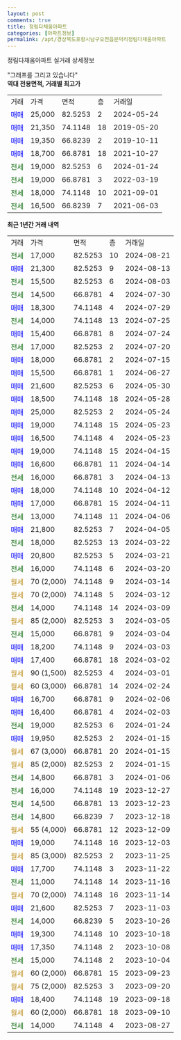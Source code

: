 ```yaml
---
layout: post
comments: true
title: 정림다채움아파트
categories: [아파트정보]
permalink: /apt/경상북도포항시남구오천읍문덕리정림다채움아파트
---
```


정림다채움아파트 실거래 상세정보

<script type="text/javascript">
  google.charts.load('current', {'packages':['line', 'corechart']});
  google.charts.setOnLoadCallback(drawChart);

  function drawChart() {
    var data = new google.visualization.DataTable();
    data.addColumn('date', '거래일');
    data.addColumn('number', "매매");
    data.addColumn('number', "전세");
    data.addColumn('number', "전매");

    data.addRows([[new Date(Date.parse("2024-08-21")), null, 17000, null], [new Date(Date.parse("2024-08-13")), 21300, null, null], [new Date(Date.parse("2024-08-03")), null, 15500, null], [new Date(Date.parse("2024-07-30")), null, 14500, null], [new Date(Date.parse("2024-07-29")), 18300, null, null], [new Date(Date.parse("2024-07-25")), null, 14000, null], [new Date(Date.parse("2024-07-24")), 15400, null, null], [new Date(Date.parse("2024-07-20")), null, 17000, null], [new Date(Date.parse("2024-07-15")), 18000, null, null], [new Date(Date.parse("2024-06-27")), 15500, null, null], [new Date(Date.parse("2024-05-30")), 21600, null, null], [new Date(Date.parse("2024-05-28")), 18500, null, null], [new Date(Date.parse("2024-05-24")), 25000, null, null], [new Date(Date.parse("2024-05-23")), 19000, null, null], [new Date(Date.parse("2024-05-23")), 16500, null, null], [new Date(Date.parse("2024-04-15")), 19000, null, null], [new Date(Date.parse("2024-04-14")), 16600, null, null], [new Date(Date.parse("2024-04-13")), null, 16000, null], [new Date(Date.parse("2024-04-12")), 18000, null, null], [new Date(Date.parse("2024-04-11")), 17000, null, null], [new Date(Date.parse("2024-04-06")), null, 13000, null], [new Date(Date.parse("2024-04-05")), 21800, null, null], [new Date(Date.parse("2024-03-22")), null, 18000, null], [new Date(Date.parse("2024-03-21")), 20800, null, null], [new Date(Date.parse("2024-03-20")), null, 16000, null], [new Date(Date.parse("2024-03-14")), null, null, null], [new Date(Date.parse("2024-03-12")), null, null, null], [new Date(Date.parse("2024-03-09")), null, 14000, null], [new Date(Date.parse("2024-03-05")), null, null, null], [new Date(Date.parse("2024-03-04")), null, 15000, null], [new Date(Date.parse("2024-03-03")), 18200, null, null], [new Date(Date.parse("2024-03-02")), 17400, null, null], [new Date(Date.parse("2024-03-01")), null, null, null], [new Date(Date.parse("2024-02-24")), null, null, null], [new Date(Date.parse("2024-02-06")), 16700, null, null], [new Date(Date.parse("2024-02-03")), 16400, null, null], [new Date(Date.parse("2024-01-24")), null, 19000, null], [new Date(Date.parse("2024-01-15")), 19950, null, null], [new Date(Date.parse("2024-01-15")), null, null, null], [new Date(Date.parse("2024-01-15")), null, null, null], [new Date(Date.parse("2024-01-06")), null, 14800, null], [new Date(Date.parse("2023-12-27")), null, 16000, null], [new Date(Date.parse("2023-12-23")), null, 14500, null], [new Date(Date.parse("2023-12-18")), null, 14800, null], [new Date(Date.parse("2023-12-09")), null, null, null], [new Date(Date.parse("2023-12-03")), 19000, null, null], [new Date(Date.parse("2023-11-25")), null, null, null], [new Date(Date.parse("2023-11-22")), 17700, null, null], [new Date(Date.parse("2023-11-16")), null, 11000, null], [new Date(Date.parse("2023-11-14")), null, null, null], [new Date(Date.parse("2023-11-03")), 21600, null, null], [new Date(Date.parse("2023-10-26")), null, 14000, null], [new Date(Date.parse("2023-10-18")), 19300, null, null], [new Date(Date.parse("2023-10-08")), 17350, null, null], [new Date(Date.parse("2023-10-04")), null, 15000, null], [new Date(Date.parse("2023-09-23")), null, null, null], [new Date(Date.parse("2023-09-20")), null, null, null], [new Date(Date.parse("2023-09-18")), 18400, null, null], [new Date(Date.parse("2023-09-10")), null, null, null], [new Date(Date.parse("2023-08-27")), null, 14000, null]]);

    var options = {
      hAxis: {
        format: 'yyyy/MM/dd'
      },    
      lineWidth: 0,
      pointsVisible: true,    
      title: '최근 1년간 유형별 실거래가 분포',
      legend: { position: 'bottom' }
    };

    var formatter = new google.visualization.NumberFormat({pattern:'###,###'} );
    formatter.format(data, 1);
    formatter.format(data, 2);
    
    setTimeout(function() {
        var chart = new google.visualization.LineChart(document.getElementById('columnchart_material'));
        chart.draw(data, (options));
        document.getElementById('loading').style.display = 'none';
    }, 200);
  }
</script>


<div id="loading" style="z-index:20; display: block; margin-left: 0px">"그래프를 그리고 있습니다"</div>
<div id="columnchart_material" style="width: 95%; margin-left: 0px; display: block"></div>
<!-- contents start -->
<b>역대 전용면적, 거래별 최고가</b>
<table class="sortable">
    <tr>
      <td>거래</td>
      <td>가격</td>
      <td>면적</td>
      <td>층</td>
      <td>거래일</td>
    </tr>
        <tr>
          <td><a style="color: blue">매매</a></td>
          <td>25,000</td>
          <td>82.5253</td>
          <td>2</td>
          <td>2024-05-24</td>
        </tr>            <tr>
          <td><a style="color: blue">매매</a></td>
          <td>21,350</td>
          <td>74.1148</td>
          <td>18</td>
          <td>2019-05-20</td>
        </tr>            <tr>
          <td><a style="color: blue">매매</a></td>
          <td>19,350</td>
          <td>66.8239</td>
          <td>2</td>
          <td>2019-10-11</td>
        </tr>            <tr>
          <td><a style="color: blue">매매</a></td>
          <td>18,700</td>
          <td>66.8781</td>
          <td>18</td>
          <td>2021-10-27</td>
        </tr>        
        <tr>
              <td><a style="color: darkgreen">전세</a></td>
              <td>19,000</td>
              <td>82.5253</td>
              <td>6</td>
              <td>2024-01-24</td>
            </tr>            <tr>
              <td><a style="color: darkgreen">전세</a></td>
              <td>19,000</td>
              <td>66.8781</td>
              <td>3</td>
              <td>2022-03-19</td>
            </tr>            <tr>
              <td><a style="color: darkgreen">전세</a></td>
              <td>18,000</td>
              <td>74.1148</td>
              <td>10</td>
              <td>2021-09-01</td>
            </tr>            <tr>
              <td><a style="color: darkgreen">전세</a></td>
              <td>16,500</td>
              <td>66.8239</td>
              <td>7</td>
              <td>2021-06-03</td>
            </tr>        
    
</table>

<b>최근 1년간 거래 내역</b>

<table class="sortable">
    <tr>
      <td>거래</td>
      <td>가격</td>
      <td>면적</td>
      <td>층</td>
      <td>거래일</td>
    </tr>
    <tr>
      <td><a style="color: darkgreen">전세</a></td>
      <td>17,000</td>
      <td>82.5253</td>
      <td>10</td>
      <td>2024-08-21</td>
    </tr>          <tr>
      <td><a style="color: blue">매매</a></td>
      <td>21,300</td>
      <td>82.5253</td>
      <td>9</td>
      <td>2024-08-13</td>
    </tr>          <tr>
      <td><a style="color: darkgreen">전세</a></td>
      <td>15,500</td>
      <td>82.5253</td>
      <td>6</td>
      <td>2024-08-03</td>
    </tr>          <tr>
      <td><a style="color: darkgreen">전세</a></td>
      <td>14,500</td>
      <td>66.8781</td>
      <td>4</td>
      <td>2024-07-30</td>
    </tr>          <tr>
      <td><a style="color: blue">매매</a></td>
      <td>18,300</td>
      <td>74.1148</td>
      <td>4</td>
      <td>2024-07-29</td>
    </tr>          <tr>
      <td><a style="color: darkgreen">전세</a></td>
      <td>14,000</td>
      <td>74.1148</td>
      <td>13</td>
      <td>2024-07-25</td>
    </tr>          <tr>
      <td><a style="color: blue">매매</a></td>
      <td>15,400</td>
      <td>66.8781</td>
      <td>8</td>
      <td>2024-07-24</td>
    </tr>          <tr>
      <td><a style="color: darkgreen">전세</a></td>
      <td>17,000</td>
      <td>82.5253</td>
      <td>2</td>
      <td>2024-07-20</td>
    </tr>          <tr>
      <td><a style="color: blue">매매</a></td>
      <td>18,000</td>
      <td>66.8781</td>
      <td>2</td>
      <td>2024-07-15</td>
    </tr>          <tr>
      <td><a style="color: blue">매매</a></td>
      <td>15,500</td>
      <td>66.8781</td>
      <td>1</td>
      <td>2024-06-27</td>
    </tr>          <tr>
      <td><a style="color: blue">매매</a></td>
      <td>21,600</td>
      <td>82.5253</td>
      <td>6</td>
      <td>2024-05-30</td>
    </tr>          <tr>
      <td><a style="color: blue">매매</a></td>
      <td>18,500</td>
      <td>74.1148</td>
      <td>18</td>
      <td>2024-05-28</td>
    </tr>          <tr>
      <td><a style="color: blue">매매</a></td>
      <td>25,000</td>
      <td>82.5253</td>
      <td>2</td>
      <td>2024-05-24</td>
    </tr>          <tr>
      <td><a style="color: blue">매매</a></td>
      <td>19,000</td>
      <td>74.1148</td>
      <td>15</td>
      <td>2024-05-23</td>
    </tr>          <tr>
      <td><a style="color: blue">매매</a></td>
      <td>16,500</td>
      <td>74.1148</td>
      <td>4</td>
      <td>2024-05-23</td>
    </tr>          <tr>
      <td><a style="color: blue">매매</a></td>
      <td>19,000</td>
      <td>74.1148</td>
      <td>15</td>
      <td>2024-04-15</td>
    </tr>          <tr>
      <td><a style="color: blue">매매</a></td>
      <td>16,600</td>
      <td>66.8781</td>
      <td>11</td>
      <td>2024-04-14</td>
    </tr>          <tr>
      <td><a style="color: darkgreen">전세</a></td>
      <td>16,000</td>
      <td>66.8781</td>
      <td>3</td>
      <td>2024-04-13</td>
    </tr>          <tr>
      <td><a style="color: blue">매매</a></td>
      <td>18,000</td>
      <td>74.1148</td>
      <td>10</td>
      <td>2024-04-12</td>
    </tr>          <tr>
      <td><a style="color: blue">매매</a></td>
      <td>17,000</td>
      <td>66.8781</td>
      <td>15</td>
      <td>2024-04-11</td>
    </tr>          <tr>
      <td><a style="color: darkgreen">전세</a></td>
      <td>13,000</td>
      <td>74.1148</td>
      <td>11</td>
      <td>2024-04-06</td>
    </tr>          <tr>
      <td><a style="color: blue">매매</a></td>
      <td>21,800</td>
      <td>82.5253</td>
      <td>7</td>
      <td>2024-04-05</td>
    </tr>          <tr>
      <td><a style="color: darkgreen">전세</a></td>
      <td>18,000</td>
      <td>82.5253</td>
      <td>13</td>
      <td>2024-03-22</td>
    </tr>          <tr>
      <td><a style="color: blue">매매</a></td>
      <td>20,800</td>
      <td>82.5253</td>
      <td>5</td>
      <td>2024-03-21</td>
    </tr>          <tr>
      <td><a style="color: darkgreen">전세</a></td>
      <td>16,000</td>
      <td>74.1148</td>
      <td>6</td>
      <td>2024-03-20</td>
    </tr>          <tr>
      <td><a style="color: darkgoldenrod">월세</a></td>
      <td>70 (2,000)</td>
      <td>74.1148</td>
      <td>9</td>
      <td>2024-03-14</td>
    </tr>          <tr>
      <td><a style="color: darkgoldenrod">월세</a></td>
      <td>70 (2,000)</td>
      <td>74.1148</td>
      <td>5</td>
      <td>2024-03-12</td>
    </tr>          <tr>
      <td><a style="color: darkgreen">전세</a></td>
      <td>14,000</td>
      <td>74.1148</td>
      <td>14</td>
      <td>2024-03-09</td>
    </tr>          <tr>
      <td><a style="color: darkgoldenrod">월세</a></td>
      <td>85 (2,000)</td>
      <td>82.5253</td>
      <td>3</td>
      <td>2024-03-05</td>
    </tr>          <tr>
      <td><a style="color: darkgreen">전세</a></td>
      <td>15,000</td>
      <td>66.8781</td>
      <td>9</td>
      <td>2024-03-04</td>
    </tr>          <tr>
      <td><a style="color: blue">매매</a></td>
      <td>18,200</td>
      <td>74.1148</td>
      <td>9</td>
      <td>2024-03-03</td>
    </tr>          <tr>
      <td><a style="color: blue">매매</a></td>
      <td>17,400</td>
      <td>66.8781</td>
      <td>18</td>
      <td>2024-03-02</td>
    </tr>          <tr>
      <td><a style="color: darkgoldenrod">월세</a></td>
      <td>90 (1,500)</td>
      <td>82.5253</td>
      <td>4</td>
      <td>2024-03-01</td>
    </tr>          <tr>
      <td><a style="color: darkgoldenrod">월세</a></td>
      <td>60 (3,000)</td>
      <td>66.8781</td>
      <td>14</td>
      <td>2024-02-24</td>
    </tr>          <tr>
      <td><a style="color: blue">매매</a></td>
      <td>16,700</td>
      <td>66.8781</td>
      <td>9</td>
      <td>2024-02-06</td>
    </tr>          <tr>
      <td><a style="color: blue">매매</a></td>
      <td>16,400</td>
      <td>66.8781</td>
      <td>4</td>
      <td>2024-02-03</td>
    </tr>          <tr>
      <td><a style="color: darkgreen">전세</a></td>
      <td>19,000</td>
      <td>82.5253</td>
      <td>6</td>
      <td>2024-01-24</td>
    </tr>          <tr>
      <td><a style="color: blue">매매</a></td>
      <td>19,950</td>
      <td>82.5253</td>
      <td>2</td>
      <td>2024-01-15</td>
    </tr>          <tr>
      <td><a style="color: darkgoldenrod">월세</a></td>
      <td>67 (3,000)</td>
      <td>66.8781</td>
      <td>20</td>
      <td>2024-01-15</td>
    </tr>          <tr>
      <td><a style="color: darkgoldenrod">월세</a></td>
      <td>85 (2,000)</td>
      <td>82.5253</td>
      <td>2</td>
      <td>2024-01-15</td>
    </tr>          <tr>
      <td><a style="color: darkgreen">전세</a></td>
      <td>14,800</td>
      <td>66.8781</td>
      <td>3</td>
      <td>2024-01-06</td>
    </tr>          <tr>
      <td><a style="color: darkgreen">전세</a></td>
      <td>16,000</td>
      <td>74.1148</td>
      <td>19</td>
      <td>2023-12-27</td>
    </tr>          <tr>
      <td><a style="color: darkgreen">전세</a></td>
      <td>14,500</td>
      <td>66.8781</td>
      <td>13</td>
      <td>2023-12-23</td>
    </tr>          <tr>
      <td><a style="color: darkgreen">전세</a></td>
      <td>14,800</td>
      <td>66.8239</td>
      <td>7</td>
      <td>2023-12-18</td>
    </tr>          <tr>
      <td><a style="color: darkgoldenrod">월세</a></td>
      <td>55 (4,000)</td>
      <td>66.8781</td>
      <td>12</td>
      <td>2023-12-09</td>
    </tr>          <tr>
      <td><a style="color: blue">매매</a></td>
      <td>19,000</td>
      <td>74.1148</td>
      <td>16</td>
      <td>2023-12-03</td>
    </tr>          <tr>
      <td><a style="color: darkgoldenrod">월세</a></td>
      <td>85 (3,000)</td>
      <td>82.5253</td>
      <td>2</td>
      <td>2023-11-25</td>
    </tr>          <tr>
      <td><a style="color: blue">매매</a></td>
      <td>17,700</td>
      <td>74.1148</td>
      <td>3</td>
      <td>2023-11-22</td>
    </tr>          <tr>
      <td><a style="color: darkgreen">전세</a></td>
      <td>11,000</td>
      <td>74.1148</td>
      <td>14</td>
      <td>2023-11-16</td>
    </tr>          <tr>
      <td><a style="color: darkgoldenrod">월세</a></td>
      <td>70 (2,000)</td>
      <td>74.1148</td>
      <td>16</td>
      <td>2023-11-14</td>
    </tr>          <tr>
      <td><a style="color: blue">매매</a></td>
      <td>21,600</td>
      <td>82.5253</td>
      <td>7</td>
      <td>2023-11-03</td>
    </tr>          <tr>
      <td><a style="color: darkgreen">전세</a></td>
      <td>14,000</td>
      <td>66.8239</td>
      <td>5</td>
      <td>2023-10-26</td>
    </tr>          <tr>
      <td><a style="color: blue">매매</a></td>
      <td>19,300</td>
      <td>74.1148</td>
      <td>10</td>
      <td>2023-10-18</td>
    </tr>          <tr>
      <td><a style="color: blue">매매</a></td>
      <td>17,350</td>
      <td>74.1148</td>
      <td>2</td>
      <td>2023-10-08</td>
    </tr>          <tr>
      <td><a style="color: darkgreen">전세</a></td>
      <td>15,000</td>
      <td>74.1148</td>
      <td>2</td>
      <td>2023-10-04</td>
    </tr>          <tr>
      <td><a style="color: darkgoldenrod">월세</a></td>
      <td>60 (2,000)</td>
      <td>66.8781</td>
      <td>15</td>
      <td>2023-09-23</td>
    </tr>          <tr>
      <td><a style="color: darkgoldenrod">월세</a></td>
      <td>75 (2,000)</td>
      <td>82.5253</td>
      <td>3</td>
      <td>2023-09-20</td>
    </tr>          <tr>
      <td><a style="color: blue">매매</a></td>
      <td>18,400</td>
      <td>74.1148</td>
      <td>19</td>
      <td>2023-09-18</td>
    </tr>          <tr>
      <td><a style="color: darkgoldenrod">월세</a></td>
      <td>60 (2,000)</td>
      <td>66.8781</td>
      <td>18</td>
      <td>2023-09-10</td>
    </tr>          <tr>
      <td><a style="color: darkgreen">전세</a></td>
      <td>14,000</td>
      <td>74.1148</td>
      <td>4</td>
      <td>2023-08-27</td>
    </tr>      </table>
<!-- contents end -->    

